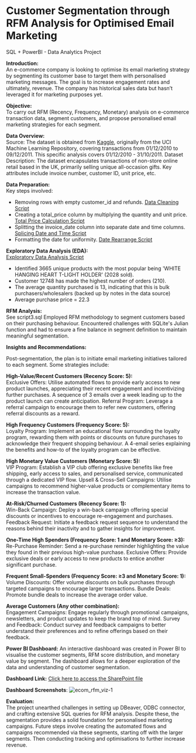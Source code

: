 # Customer Segmentation through RFM Analysis for Optimised Email Marketing
SQL + PowerBI - Data Analytics Project

**Introduction:**  
An e-commerce company is looking to optimise its email marketing strategy by segmenting its customer base to target them with personalised marketing messages. The goal is to increase engagement rates and ultimately, revenue. The company has historical sales data but hasn’t leveraged it for marketing purposes yet.  

**Objective:**   
To carry out RFM (Recency, Frequency, Monetary) analysis on e-commerce transaction data, segment customers, and propose personalised email marketing strategies for each segment.  

**Data Overview:**  
Source: The dataset is obtained from [Kaggle](https://www.kaggle.com/datasets/carrie1/ecommerce-data), originally from the UCI Machine Learning Repository, covering transactions from 01/12/2010 to 09/12/2011. This specific analysis covers 01/12/2010 - 31/10/2011.
Dataset Description: The dataset encapsulates transactions of non-store online retail based in the UK, primarily selling unique all-occasion gifts. Key attributes include invoice number, customer ID, unit price, etc.    

**Data Preparation:**  
Key steps involved:
* Removing rows with empty customer_id and refunds.  [Data Cleaning Script](cleaning_data.sql)
* Creating a total_price column by multiplying the quantity and unit price.  [Total Price Calculation Script](total_price.sql)
* Splitting the invoice_date column into separate date and time columns.  [Splicing Date and Time Script](splicing_date_time.sql)
* Formatting the date for uniformity.  [Date Rearrange Script](date_rearrange.sql)

**Exploratory Data Analysis (EDA):**  
[Exploratory Data Analysis Script](EDA.sql)
* Identified 3665 unique products with the most popular being 'WHITE HANGING HEART T-LIGHT HOLDER' (2028 sold).
* Customer 12748 has made the highest number of orders (210).
* The average quantity purchased is 13, indicating that this is bulk purchasers/wholesalers (backed up by notes in the data source)
* Average purchase price = 22.3

**RFM Analysis:**  
See script3.sql
Employed RFM methodology to segment customers based on their purchasing behaviour. Encountered challenges with SQLite's Julian function and had to ensure a fine balance in segment definition to maintain meaningful segmentation.

**Insights and Recommendations:**  

Post-segmentation, the plan is to initiate email marketing initiatives tailored to each segment. Some strategies include:  

**High-Value/Recent Customers (Recency Score: 5):**  
Exclusive Offers: Utilise automated flows to provide early access to new product launches, appreciating their recent engagement and incentivizing further purchases. A sequence of 3 emails over a week leading up to the product launch can create anticipation.
Referral Program: Leverage a referral campaign to encourage them to refer new customers, offering referral discounts as a reward.  

**High Frequency Customers (Frequency Score: 5):**  
Loyalty Program: Implement an educational flow surrounding the loyalty program, rewarding them with points or discounts on future purchases to acknowledge their frequent shopping behaviour. A 4-email series explaining the benefits and how-to of the loyalty program can be effective.  

**High Monetary Value Customers (Monetary Score: 5):**  
VIP Program: Establish a VIP club offering exclusive benefits like free shipping, early access to sales, and personalised service, communicated through a dedicated VIP flow.
Upsell & Cross-Sell Campaigns: Utilise campaigns to recommend higher-value products or complementary items to increase the transaction value.  

**At-Risk/Churned Customers (Recency Score: 1):**  
Win-Back Campaign: Deploy a win-back campaign offering special discounts or incentives to encourage re-engagement and purchases.
Feedback Request: Initiate a feedback request sequence to understand the reasons behind their inactivity and to gather insights for improvement.   

**One-Time High Spenders (Frequency Score: 1 and Monetary Score: ≥3):**  
Re-Purchase Reminder: Send a re-purchase reminder highlighting the value they found in their previous high-value purchase.
Exclusive Offers: Provide exclusive deals or early access to new products to entice another significant purchase.  

**Frequent Small-Spenders (Frequency Score: ≥3 and Monetary Score: 1):**  
Volume Discounts: Offer volume discounts on bulk purchases through targeted campaigns to encourage larger transactions.
Bundle Deals: Promote bundle deals to increase the average order value.  

**Average Customers (Any other combination):**  
Engagement Campaigns: Engage regularly through promotional campaigns, newsletters, and product updates to keep the brand top of mind.
Survey and Feedback: Conduct survey and feedback campaigns to better understand their preferences and to refine offerings based on their feedback.  

**Power BI Dashboard:**
An interactive dashboard was created in Power BI to visualise the customer segments, RFM score distribution, and monetary value by segment. The dashboard allows for a deeper exploration of the data and understanding of customer segmentation.  

**Dashboard Link:**
[Click here to access the SharePoint file](https://livemanchesterac-my.sharepoint.com/:u:/g/personal/doualeh_dahir_student_manchester_ac_uk/ES2plXPcm6BMnrfxR-MJg7EBDtehp-b9DR36RS8e_9l7Pw?e=2c5j6s)  

**Dashboard Screenshots**:
![ecom_rfm_viz-1](https://github.com/deedahir/EcommerceRFMProject/assets/134728340/ddbd39b0-f076-44ab-9943-f6b7a6b7b0b9)


**Evaluation:**  
The project unearthed challenges in setting up DBeaver, ODBC connector, and crafting extensive SQL queries for RFM analysis. Despite these, the segmentation provides a solid foundation for personalised marketing campaigns. Future steps involve creating the automated flows and campaigns recommended via these segments, starting off with the larger segments. Then conducting tracking and optimisations to further increase revenue. 

